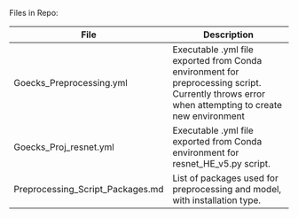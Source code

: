 
Files in Repo:



| File | Description |
| --- | --- |
| Goecks_Preprocessing.yml | Executable .yml file exported from Conda environment for preprocessing script.  Currently throws error when attempting to create new environment |
| Goecks_Proj_resnet.yml | Executable .yml file exported from Conda environment for resnet_HE_v5.py script.|
| Preprocessing_Script_Packages.md | List of packages used for preprocessing and model, with installation type. |
